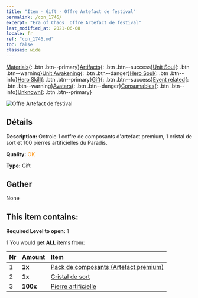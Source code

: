 ```yaml
---
title: "Item - Gift - Offre Artefact de festival"
permalink: /con_1746/
excerpt: "Era of Chaos  Offre Artefact de festival"
last_modified_at: 2021-06-08
locale: fr
ref: "con_1746.md"
toc: false
classes: wide
---
```

 [Materials](/ItemsFR/){: .btn .btn--primary}[Artifacts](/ItemsFR/Artifacts/){: .btn .btn--success}[Unit Soul](/ItemsFR/UnitSoul/){: .btn .btn--warning}[Unit Awakening](/ItemsFR/UnitAwakening/){: .btn .btn--danger}[Hero Soul](/ItemsFR/HeroSoul/){: .btn .btn--info}[Hero Skill](/ItemsFR/HeroSkill/){: .btn .btn--primary}[Gift](/ItemsFR/Gift/){: .btn .btn--success}[Event related](/ItemsFR/Events/){: .btn .btn--warning}[Avatars](/ItemsFR/Avatars/){: .btn .btn--danger}[Consumables](/ItemsFR/Consumables/){: .btn .btn--info}[Unknown](/ItemsFR/Unknown/){: .btn .btn--primary}

 ![Offre Artefact de festival](/images/t/i_907102.png)

## Détails
 **Description:** Octroie 1 coffre de composants d'artefact premium, 1 cristal de sort et 100 pierres artificielles du Paradis.

 **Quality:** <span style="color: #FF8C00">OK</span>

 **Type:** Gift

## Gather

  None

## This item contains:

 **Required Level to open:** 1

 1 You would get **ALL** items  from:

  | Nr | Amount |     Item    |
  |:---|:-------|:------------|
  | 1 |  **1x** | [Pack de composants (Artefact premium)](/ItemsFR/con_1433/) |  | 
  | 2 |  **1x** | [Cristal de sort](/ItemsFR/art_189/) |  | 
  | 3 |  **100x** | [Pierre artificielle](/ItemsFR/art_188/) |  | 
